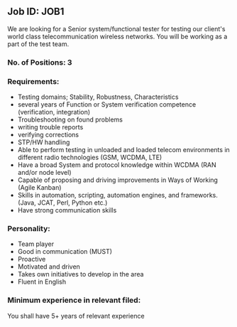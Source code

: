 ## Job ID: JOB1

We are looking for a Senior system/functional tester for testing our client's world class telecommunication wireless networks. You will be working as a part of the test team.

### No. of Positions: 3

### Requirements:

+ Testing domains; Stability, Robustness, Characteristics
+ several years of Function or System verification competence (verification, integration)
+ Troubleshooting on found problems
+ writing trouble reports
+ verifying corrections
+ STP/HW handling
+ Able to perform testing in unloaded and loaded telecom environments in different radio technologies (GSM, WCDMA, LTE)
+ Have a broad System and protocol knowledge within WCDMA (RAN and/or node level)
+ Capable of proposing and driving improvements in Ways of Working (Agile Kanban)
+ Skills in automation, scripting, automation engines, and frameworks. (Java, JCAT, Perl, Python etc.)
+ Have strong communication skills

### Personality:

+ Team player
+ Good in communication (MUST)
+ Proactive
+ Motivated and driven
+ Takes own initiatives to develop in the area
+ Fluent in English

### Minimum experience in relevant filed:

You shall have 5+ years of relevant experience
